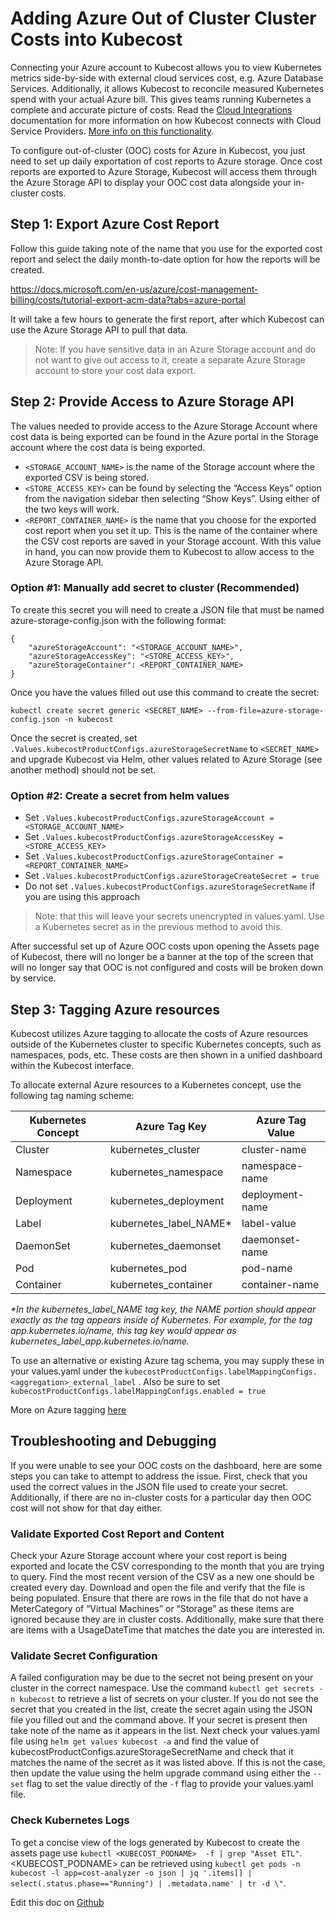 Adding Azure Out of Cluster Cluster Costs into Kubecost
============================================================


Connecting your Azure account to Kubecost allows you to view Kubernetes metrics side-by-side with external cloud services cost, e.g. Azure Database Services. Additionally, it allows Kubecost to reconcile measured Kubernetes spend with your actual Azure bill. This gives teams running Kubernetes a complete and accurate picture of costs. Read the [Cloud Integrations](https://github.com/kubecost/docs/blob/master/cloud-integration.md) documentation for more information on how Kubecost connects with Cloud Service Providers. [More info on this functionality](http://blog.kubecost.com/blog/complete-picture-when-monitoring-kubernetes-costs/). 

To configure out-of-cluster (OOC) costs for Azure in Kubecost, you just need to set up daily exportation of cost reports to Azure storage. Once cost reports are exported to Azure Storage, Kubecost will access them through the Azure Storage API to display your OOC cost data alongside your in-cluster costs.

## Step 1: Export Azure Cost Report

Follow this guide taking note of the name that you use for the exported cost report and select the daily month-to-date option for how the reports will be created.

https://docs.microsoft.com/en-us/azure/cost-management-billing/costs/tutorial-export-acm-data?tabs=azure-portal

It will take a few hours to generate the first report, after which Kubecost can use the Azure Storage API to pull that data. 

>Note: If you have sensitive data in an Azure Storage account and do not want to give out access to it, create a separate Azure Storage account to store your cost data export.

## Step 2: Provide Access to Azure Storage API

The values needed to provide access to the Azure Storage Account where cost data is being exported can be found in the Azure portal in the Storage account where the cost data is being exported. 
* `<STORAGE_ACCOUNT_NAME>` is the name of the Storage account where the exported CSV is being stored.
* `<STORE_ACCESS_KEY>` can be found by selecting the “Access Keys” option from the navigation sidebar then selecting “Show Keys”. Using either of the two keys will work. 
* `<REPORT_CONTAINER_NAME>` is the name that you choose for the exported cost report when you set it up. This is the name of the container where the CSV cost reports are saved in your Storage account. 
With this value in hand, you can now provide them to Kubecost to allow access to the Azure Storage API.

### Option #1: Manually add secret to cluster (Recommended)
To create this secret you will need to create a JSON file that must be named azure-storage-config.json
with the following format:

```
{
	"azureStorageAccount": "<STORAGE_ACCOUNT_NAME>",
	"azureStorageAccessKey": "<STORE_ACCESS_KEY>",
	"azureStorageContainer": <REPORT_CONTAINER_NAME>
}
```

Once you have the values filled out use this command to create the secret:

`kubectl create secret generic <SECRET_NAME> --from-file=azure-storage-config.json -n kubecost`

Once the secret is created, set `.Values.kubecostProductConfigs.azureStorageSecretName` to
`<SECRET_NAME>` and upgrade Kubecost via Helm, other values related to Azure Storage (see another method) should not be set.
 
### Option #2: Create a secret from helm values

* Set `.Values.kubecostProductConfigs.azureStorageAccount = <STORAGE_ACCOUNT_NAME>`
* Set `.Values.kubecostProductConfigs.azureStorageAccessKey = <STORE_ACCESS_KEY>`
* Set `.Values.kubecostProductConfigs.azureStorageContainer = <REPORT_CONTAINER_NAME>`
* Set `.Values.kubecostProductConfigs.azureStorageCreateSecret = true`
* Do not set `.Values.kubecostProductConfigs.azureStorageSecretName` if you are using this approach

> Note: that this will leave your secrets unencrypted in values.yaml. Use a Kubernetes secret as in the previous method to avoid this.

After successful set up of Azure OOC costs upon opening the Assets page of Kubecost, there will no longer be a banner at the top of the screen that will no longer say that OOC is not configured and costs will be broken down by service.

## Step 3: Tagging Azure resources

Kubecost utilizes Azure tagging to allocate the costs of Azure resources outside of the Kubernetes cluster to specific Kubernetes concepts, such as namespaces, pods, etc. These costs are then shown in a unified dashboard within the Kubecost interface.

To allocate external Azure resources to a Kubernetes concept, use the following tag naming scheme:

| Kubernetes Concept | Azure Tag Key | Azure Tag Value |
|--------------------|---------------------|---------------|
| Cluster           	| kubernetes_cluster	| cluster-name	|
| Namespace          	| kubernetes_namespace	| namespace-name |
| Deployment         	| kubernetes_deployment	| deployment-name |
| Label              	| kubernetes_label_NAME* | label-value    |
| DaemonSet          	| kubernetes_daemonset	| daemonset-name |
| Pod                	| kubernetes_pod	      | pod-name     |
| Container          	| kubernetes_container	| container-name |


 
*\*In the kubernetes_label_NAME tag key, the NAME portion should appear exactly as the tag appears inside of Kubernetes. For example, for the tag app.kubernetes.io/name, this tag key would appear as kubernetes_label_app.kubernetes.io/name.*

To use an alternative or existing Azure tag schema, you may supply these in your values.yaml under the `kubecostProductConfigs.labelMappingConfigs.<aggregation>_external_label` . Also be sure to set `kubecostProductConfigs.labelMappingConfigs.enabled = true`

More on Azure tagging [here](https://docs.microsoft.com/en-us/azure/virtual-machines/tag-portal)

## Troubleshooting and Debugging

If you were unable to see your OOC costs on the dashboard, here are some steps you can take to attempt to address the issue. First, check that you used the correct values in the JSON file used to create your secret. Additionally, if there are no in-cluster costs for a particular day then OOC cost will not show for that day either.

### Validate Exported Cost Report and Content

Check your Azure Storage account where your cost report is being exported and locate the CSV corresponding to the month that you are trying to query. Find the most recent version of the CSV as a new one should be created every day. Download and open the file and verify that the file is being populated. Ensure that there are rows in the file that do not have a MeterCategory of “Virtual Machines” or “Storage” as these items are ignored because they are in cluster costs. Additionally, make sure that there are items with a UsageDateTime that matches the date you are interested in.

### Validate Secret Configuration

A failed configuration may be due to the secret not being present on your cluster in the correct namespace. Use the command `kubectl get secrets -n kubecost` to retrieve a list of secrets on your cluster. If you do not see the secret that you created in the list, create the secret again using the JSON file you filled out and the command above. If your secret is present then take note of the name as it appears in the list. Next check your values.yaml file using `helm get values kubecost -a` and find the value of kubecostProductConfigs.azureStorageSecretName and check that it matches the name of the secret as it was listed above. If this is not the case, then update the value using the helm upgrade command using either the `--set` flag to set the value directly of the `-f` flag to provide your values.yaml file.

### Check Kubernetes Logs

To get a concise view of the logs generated by Kubecost to create the assets page use `kubectl <KUBECOST_PODNAME>  -f | grep "Asset ETL"`.
 <KUBECOST_PODNAME> can be retrieved using `kubectl get pods -n kubecost -l app=cost-analyzer -o json | jq '.items[] | select(.status.phase=="Running") | .metadata.name' | tr -d \"`.


 Edit this doc on [Github](https://github.com/kubecost/docs/blob/main/azure-out-of-cluster.md)

<!--- {"article":"4407595936023","section":"4402815682455","permissiongroup":"1500001277122"} --->